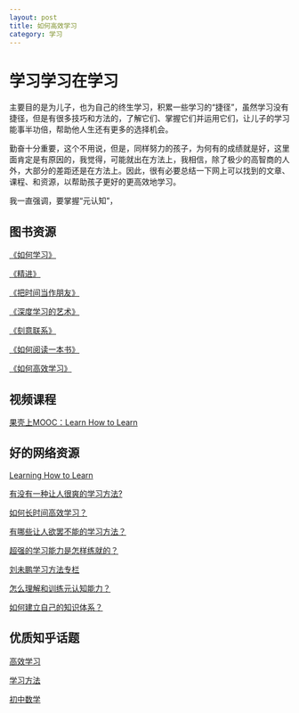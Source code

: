 ```yaml
---
layout: post
title: 如何高效学习
category: 学习
---
```


# 学习学习在学习

主要目的是为儿子，也为自己的终生学习，积累一些学习的“捷径”，虽然学习没有捷径，但是有很多技巧和方法的，了解它们、掌握它们并运用它们，让儿子的学习能事半功倍，帮助他人生还有更多的选择机会。

勤奋十分重要，这个不用说，但是，同样努力的孩子，为何有的成绩就是好，这里面肯定是有原因的，我觉得，可能就出在方法上，我相信，除了极少的高智商的人外，大部分的差距还是在方法上。因此，很有必要总结一下网上可以找到的文章、课程、和资源，以帮助孩子更好的更高效地学习。

我一直强调，要掌握“元认知”，

## 图书资源
[《如何学习》](https://www.zhihu.com/pub/book/119556686)

[《精进》](https://book.douban.com/subject/26761696/)

[《把时间当作朋友》](https://book.douban.com/subject/25749845/)

[《深度学习的艺术》](https://book.douban.com/subject/26649850/)

[《刻意联系》](https://book.douban.com/subject/26895993/)

[《如何阅读一本书》](https://book.douban.com/subject/1013208/)

[《如何高效学习》](https://book.douban.com/subject/25783654/)

## 视频课程
[果壳上MOOC：Learn How to Learn](https://mooc.guokr.com/course/1484/Learning-How-to-Learn--Powerful-Mental-Tools-to-Help-You-Master-Tough-Subjects/)

## 好的网络资源
[Learning How to Learn](http://vancexu.github.io/2015/01/08/learning-how-to-learn-part-one.html)

[有没有一种让人很爽的学习方法?](https://www.zhihu.com/question/58772932/answer/162494781)

[如何长时间高效学习？](https://www.zhihu.com/question/28358499/answer/43002343)

[有哪些让人欲罢不能的学习方法？](https://www.zhihu.com/question/30178891/answer/100118940)

[超强的学习能力是怎样练就的？](https://www.zhihu.com/question/35103080/answer/397870811)

[刘未鹏学习方法专栏](http://mindhacks.cn/topics/learning-method/)

[怎么理解和训练元认知能力？](https://www.zhihu.com/question/25696371)

[如何建立自己的知识体系？](https://www.zhihu.com/question/19591121)

## 优质知乎话题
[高效学习](https://www.zhihu.com/topic/19580586/top-answers)

[学习方法](https://www.zhihu.com/topic/19566266/top-answers)

[初中数学](https://www.zhihu.com/topic/19674923/top-answers)
